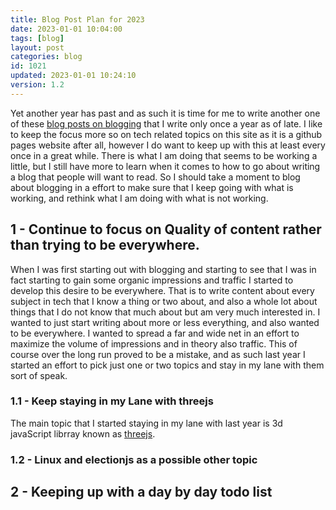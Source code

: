 ```yaml
---
title: Blog Post Plan for 2023
date: 2023-01-01 10:04:00
tags: [blog]
layout: post
categories: blog
id: 1021
updated: 2023-01-01 10:24:10
version: 1.2
---
```


Yet another year has past and as such it is time for me to write another one of these [blog posts on blogging](/categories/blog) that I write only once a year as of late. I like to keep the focus more so on tech related topics on this site as it is a github pages website after all, however I do want to keep up with this at least every once in a great while. There is what I am doing that seems to be working a little, but I still have more to learn when it comes to how to go about writing a blog that people will want to read. So I should take a moment to blog about blogging in a effort to make sure that I keep going with what is working, and rethink what I am doing with what is not working.

<!-- more -->

## 1 - Continue to focus on Quality of content rather than trying to be everywhere.

When I was first starting out with blogging and starting to see that I was in fact starting to gain some organic impressions and traffic I started to develop this desire to be everywhere. That is to write content about every subject in tech that I know a thing or two about, and also a whole lot about things that I do not know that much about but am very much interested in. I wanted to just start writing about more or less everything, and also wanted to be everywhere. I wanted to spread a far and wide net in an effort to maximize the volume of impressions and in theory also traffic. This of course over the long run proved to be a mistake, and as such last year I started an effort to pick just one or two topics and stay in my lane with them sort of speak.

### 1.1 - Keep staying in my Lane with threejs

The main topic that I started staying in my lane with last year is 3d javaScript librray known as [threejs](/2018/04/04/threejs-getting-started).


### 1.2 - Linux and electionjs as a possible other topic


## 2 - Keeping up with a day by day todo list